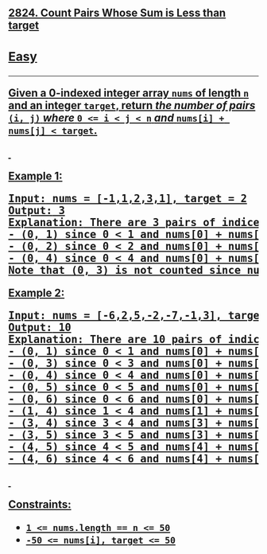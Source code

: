 <h2><a href="https://leetcode.com/problems/count-pairs-whose-sum-is-less-than-target/">2824. Count Pairs Whose Sum is Less than target</a</h2>
<h3>Easy</h3>
<hr/>
<div>
  Given a <strong>0-indexed</strong> integer array <code>nums</code> of length
  <code>n</code> and an integer <code>target</code>, return
  <em>the number of pairs</em> <code>(i, j)</code> <em>where</em>
  <code>0 &lt;= i &lt; j &lt; n</code> <em>and</em>
  <code>nums[i] + nums[j] &lt; target</code>.
  <p>&nbsp;</p>
  <p><strong class="example">Example 1:</strong></p>

  <pre><strong>Input:</strong> nums = [-1,1,2,3,1], target = 2
<strong>Output:</strong> 3
<strong>Explanation:</strong> There are 3 pairs of indices that satisfy the conditions in the statement:
- (0, 1) since 0 &lt; 1 and nums[0] + nums[1] = 0 &lt; target
- (0, 2) since 0 &lt; 2 and nums[0] + nums[2] = 1 &lt; target 
- (0, 4) since 0 &lt; 4 and nums[0] + nums[4] = 0 &lt; target
Note that (0, 3) is not counted since nums[0] + nums[3] is not strictly less than the target.
</pre>

  <p><strong class="example">Example 2:</strong></p>

  <pre><strong>Input:</strong> nums = [-6,2,5,-2,-7,-1,3], target = -2
<strong>Output:</strong> 10
<strong>Explanation:</strong> There are 10 pairs of indices that satisfy the conditions in the statement:
- (0, 1) since 0 &lt; 1 and nums[0] + nums[1] = -4 &lt; target
- (0, 3) since 0 &lt; 3 and nums[0] + nums[3] = -8 &lt; target
- (0, 4) since 0 &lt; 4 and nums[0] + nums[4] = -13 &lt; target
- (0, 5) since 0 &lt; 5 and nums[0] + nums[5] = -7 &lt; target
- (0, 6) since 0 &lt; 6 and nums[0] + nums[6] = -3 &lt; target
- (1, 4) since 1 &lt; 4 and nums[1] + nums[4] = -5 &lt; target
- (3, 4) since 3 &lt; 4 and nums[3] + nums[4] = -9 &lt; target
- (3, 5) since 3 &lt; 5 and nums[3] + nums[5] = -3 &lt; target
- (4, 5) since 4 &lt; 5 and nums[4] + nums[5] = -8 &lt; target
- (4, 6) since 4 &lt; 6 and nums[4] + nums[6] = -4 &lt; target
</pre>

  <p>&nbsp;</p>
  <p><strong>Constraints:</strong></p>

  <ul>
    <li><code>1 &lt;= nums.length == n &lt;= 50</code></li>
    <li><code>-50 &lt;= nums[i], target &lt;= 50</code></li>
  </ul>
</div>
